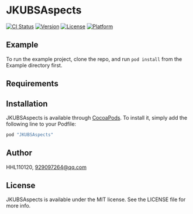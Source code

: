 # JKUBSAspects

[![CI Status](http://img.shields.io/travis/HHL110120/JKUBSAspects.svg?style=flat)](https://travis-ci.org/HHL110120/JKUBSAspects)
[![Version](https://img.shields.io/cocoapods/v/JKUBSAspects.svg?style=flat)](http://cocoapods.org/pods/JKUBSAspects)
[![License](https://img.shields.io/cocoapods/l/JKUBSAspects.svg?style=flat)](http://cocoapods.org/pods/JKUBSAspects)
[![Platform](https://img.shields.io/cocoapods/p/JKUBSAspects.svg?style=flat)](http://cocoapods.org/pods/JKUBSAspects)

## Example

To run the example project, clone the repo, and run `pod install` from the Example directory first.

## Requirements

## Installation

JKUBSAspects is available through [CocoaPods](http://cocoapods.org). To install
it, simply add the following line to your Podfile:

```ruby
pod "JKUBSAspects"
```

## Author

HHL110120, 929097264@qq.com

## License

JKUBSAspects is available under the MIT license. See the LICENSE file for more info.
